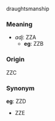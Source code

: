 draughtsmanship
### Meaning
+ _adj_: ZZA
	+ __eg__: ZZB

### Origin

ZZC

### Synonym

__eg__: ZZD

+ ZZE


